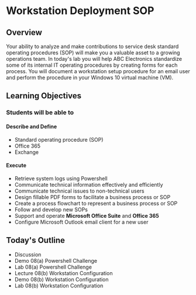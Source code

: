 # Workstation Deployment SOP 

## Overview

Your ability to analyze and make contributions to service desk standard operating procedures (SOP) will make you a valuable asset to a growing operations team. In today's lab you will help ABC Electronics standardize some of its internal IT operating procedures by creating forms for each process. You will document a workstation setup procedure for an email user and perform the procedure in your Windows 10 virtual machine (VM).

## Learning Objectives

### Students will be able to

#### Describe and Define

- Standard operating procedure (SOP)
- Office 365
- Exchange

#### Execute

- Retrieve system logs using Powershell
- Communicate technical information effectively and efficiently
- Communicate technical issues to non-technical users
- Design fillable PDF forms to facilitate a business process or SOP
- Create a process flowchart to represent a business process or SOP
- Follow and develop new SOPs
- Support and operate **Microsoft Office Suite** and **Office 365**
- Configure Microsoft Outlook email client for a new user

## Today's Outline

- Discussion
- Demo 08(a) Powershell Challenge
- Lab 08(a) Powershell Challenge
- Lecture 08(b) Workstation Configuration
- Demo 08(b) Workstation Configuration
- Lab 08(b) Workstation Configuration
